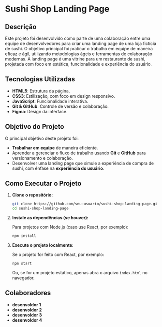 # Sushi Shop Landing Page

## Descrição

Este projeto foi desenvolvido como parte de uma colaboração entre uma equipe de desenvolvedores para criar uma landing page de uma loja fictícia de sushi. O objetivo principal foi praticar o trabalho em equipe de maneira eficaz e ágil, utilizando metodologias ágeis e ferramentas de colaboração modernas. A landing page é uma vitrine para um restaurante de sushi, projetada com foco em estética, funcionalidade e experiência do usuário.

## Tecnologias Utilizadas

- **HTML5**: Estrutura da página.
- **CSS3**: Estilização, com foco em design responsivo.
- **JavaScript**: Funcionalidade interativa.
- **Git & GitHub**: Controle de versão e colaboração.
- **Figma**: Design da interface.

## Objetivo do Projeto

O principal objetivo deste projeto foi:
- **Trabalhar em equipe** de maneira eficiente.
- Aprender a gerenciar o fluxo de trabalho usando **Git** e **GitHub** para versionamento e colaboração.
- Desenvolver uma landing page que simule a experiência de compra de sushi, com ênfase na **experiência do usuário**.

## Como Executar o Projeto

1. **Clone o repositório:**

   ```bash
   git clone https://github.com/seu-usuario/sushi-shop-landing-page.git
   cd sushi-shop-landing-page
   ```

2. **Instale as dependências (se houver):**

   Para projetos com Node.js (caso use React, por exemplo):

   ```bash
   npm install
   ```

3. **Execute o projeto localmente:**

   Se o projeto for feito com React, por exemplo:

   ```bash
   npm start
   ```

   Ou, se for um projeto estático, apenas abra o arquivo `index.html` no navegador.

## Colaboradores

- **desenvoldor 1**
- **desenvoldor 2**
- **desenvoldor 3**
- **desenvoldor 4**
